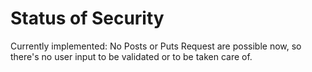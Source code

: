 # Status of Security

Currently implemented: No Posts or Puts Request are possible now, so there's no user input to be validated or to be taken care of.



